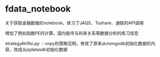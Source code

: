 # fdata_notebook
关于获取金融数据的notebook，练习了JAQS、Tushare、通联的API调用

增加了例如指数PE的计算，国内股市与利率关系等数据分析的练习信息

strategyAtrRsi.py ：vnpy的策略范例，修改了原来从mongodb初始化数据的内容，改成从jqdatasdk初始化数据
